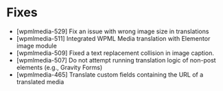 # Fixes
* [wpmlmedia-529] Fix an issue with wrong image size in translations
* [wpmlmedia-511] Integrated WPML Media translation with Elementor image module
* [wpmlmedia-509] Fixed a text replacement collision in image caption.
* [wpmlmedia-507] Do not attempt running translation logic of non-post elements (e.g., Gravity Forms)
* [wpmlmedia-465] Translate custom fields containing the URL of a translated media